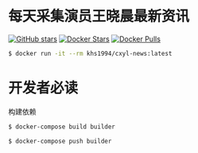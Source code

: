# 每天采集演员王晓晨最新资讯

[![GitHub stars](https://img.shields.io/github/stars/khs1994/cxyl-news.svg?style=social&label=Stars)](https://github.com/khs1994/cxyl-news) [![Docker Stars](https://img.shields.io/docker/stars/khs1994/cxyl-news.svg)](https://store.docker.com/community/images/khs1994/cxyl-news) [![Docker Pulls](https://img.shields.io/docker/pulls/khs1994/cxyl-news.svg)](https://store.docker.com/community/images/khs1994/cxyl-news)

```bash
$ docker run -it --rm khs1994/cxyl-news:latest
```

# 开发者必读

构建依赖

```bash
$ docker-compose build builder

$ docker-compose push builder
```
